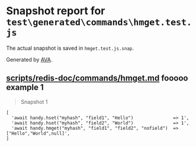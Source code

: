 # Snapshot report for `test\generated\commands\hmget.test.js`

The actual snapshot is saved in `hmget.test.js.snap`.

Generated by [AVA](https://ava.li).

## [scripts/redis-doc/commands/hmget.md](../../../../scripts/redis-doc/commands/hmget.md) fooooo example 1

> Snapshot 1

    [
      'await handy.hset("myhash", "field1", "Hello")               => 1',
      'await handy.hset("myhash", "field2", "World")               => 1',
      'await handy.hmget("myhash", "field1", "field2", "nofield")  => ["Hello","World",null]',
    ]

